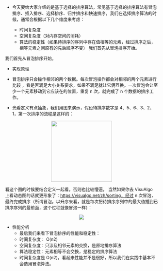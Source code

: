 + 今天要给大家介绍的是基于选择的排序算法，常见基于选择的排序算法有冒泡排序、插入排序、选择排序、归并排序和快速排序，我们在选择排序算法的时候，通常会根据以下几个维度来考虑：
    
    * 时间复杂度
    * 空间复杂度（对内存空间的消耗）
    * 算法的稳定性（如果待排序的序列中存在值相等的元素，经过排序之后，相等元素之间原有的先后顺序不变）
    我们首先从冒泡排序开始。
    
我们首先从冒泡排序开始。

+ 实现原理

 * 冒泡排序只会操作相邻的两个数据。每次冒泡操作都会对相邻的两个元素进行比较
 ，看是否满足大小关系要求，如果不满足就让它俩互换。一次冒泡会让至少一个元素移动到它应该在的位置，重复 n 次，就完成了 n 个数据的排序工作。

 * 光看定义有点抽象，我们用图来演示，假设待排序数字是 4、5、6、3、2、1，第一次排序的流程是这样的：    
 
 <p align="center">
   <img src="https://qcdn.xueyuanjun.com/storage/uploads/images/gallery/2019-10/scaled-1680-/Fu3fHyCEEeb5taZJ1ay4UxYFtrQj.png" width="200px">
 </p>
 
 看这个图的时候要结合定义一起看，否则也比较懵逼，
 当然如果你去 VisuAlgo 上看动态图的话就更形象了：https://visualgo.net/zh/sorting，经过 n 次冒泡，
 最终完成排序（所谓冒泡，以升序来看，就是每次把待排序序列中的最大值插到已排序序列的最前面，这个过程就像冒泡一样）：
 
 <p align="center">
   <img src="https://qcdn.xueyuanjun.com/storage/uploads/images/gallery/2019-10/scaled-1680-/Fm23-ln4Glx0zwGxO3gP8_QYZz1m.png"/>
 </p>
 
 + 性能分析
     * 最后我们来看下冒泡排序的性能和稳定性：
     * 时间复杂度： O(n2)
     * 空间复杂度：只涉及相邻元素的交换，是原地排序算法
     * 算法稳定性：元素相等不会交换，是稳定的排序算法
     * 时间复杂度是 O(n2)，看起来性能并不是很好，所以我们在实践中基本不会选用冒泡算法。